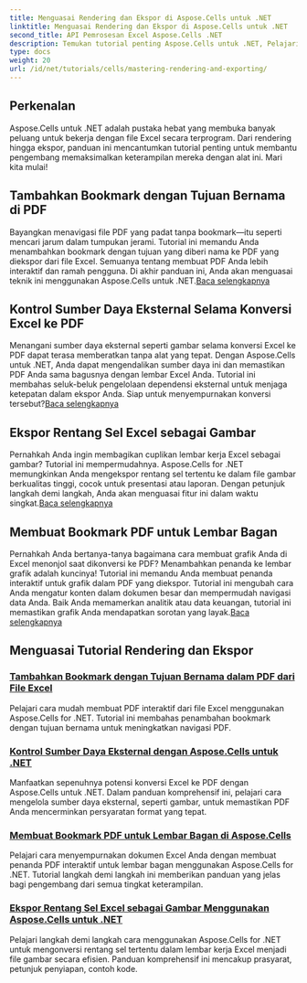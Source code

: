 ```yaml
---
title: Menguasai Rendering dan Ekspor di Aspose.Cells untuk .NET
linktitle: Menguasai Rendering dan Ekspor di Aspose.Cells untuk .NET
second_title: API Pemrosesan Excel Aspose.Cells .NET
description: Temukan tutorial penting Aspose.Cells untuk .NET, Pelajari cara merender, mengekspor, mengelola sumber daya, menambahkan bookmark, dan banyak lagi dengan panduan terperinci kami.
type: docs
weight: 20
url: /id/net/tutorials/cells/mastering-rendering-and-exporting/
---
```

## Perkenalan

Aspose.Cells untuk .NET adalah pustaka hebat yang membuka banyak peluang untuk bekerja dengan file Excel secara terprogram. Dari rendering hingga ekspor, panduan ini mencantumkan tutorial penting untuk membantu pengembang memaksimalkan keterampilan mereka dengan alat ini. Mari kita mulai!

## Tambahkan Bookmark dengan Tujuan Bernama di PDF  
 Bayangkan menavigasi file PDF yang padat tanpa bookmark—itu seperti mencari jarum dalam tumpukan jerami. Tutorial ini memandu Anda menambahkan bookmark dengan tujuan yang diberi nama ke PDF yang diekspor dari file Excel. Semuanya tentang membuat PDF Anda lebih interaktif dan ramah pengguna. Di akhir panduan ini, Anda akan menguasai teknik ini menggunakan Aspose.Cells untuk .NET.[Baca selengkapnya](./add-bookmarks-with-named-destinations/)

## Kontrol Sumber Daya Eksternal Selama Konversi Excel ke PDF  
Menangani sumber daya eksternal seperti gambar selama konversi Excel ke PDF dapat terasa memberatkan tanpa alat yang tepat. Dengan Aspose.Cells untuk .NET, Anda dapat mengendalikan sumber daya ini dan memastikan PDF Anda sama bagusnya dengan lembar Excel Anda. Tutorial ini membahas seluk-beluk pengelolaan dependensi eksternal untuk menjaga ketepatan dalam ekspor Anda. Siap untuk menyempurnakan konversi tersebut?[Baca selengkapnya](./control-external-resources/)

## Ekspor Rentang Sel Excel sebagai Gambar  
 Pernahkah Anda ingin membagikan cuplikan lembar kerja Excel sebagai gambar? Tutorial ini mempermudahnya. Aspose.Cells for .NET memungkinkan Anda mengekspor rentang sel tertentu ke dalam file gambar berkualitas tinggi, cocok untuk presentasi atau laporan. Dengan petunjuk langkah demi langkah, Anda akan menguasai fitur ini dalam waktu singkat.[Baca selengkapnya](./export-excel-cell-ranges-as-images/)

## Membuat Bookmark PDF untuk Lembar Bagan
Pernahkah Anda bertanya-tanya bagaimana cara membuat grafik Anda di Excel menonjol saat dikonversi ke PDF? Menambahkan penanda ke lembar grafik adalah kuncinya! Tutorial ini memandu Anda membuat penanda interaktif untuk grafik dalam PDF yang diekspor. Tutorial ini mengubah cara Anda mengatur konten dalam dokumen besar dan mempermudah navigasi data Anda. Baik Anda memamerkan analitik atau data keuangan, tutorial ini memastikan grafik Anda mendapatkan sorotan yang layak.[Baca selengkapnya](./creating-pdf-bookmark-for-chart-sheet/)

## Menguasai Tutorial Rendering dan Ekspor
### [Tambahkan Bookmark dengan Tujuan Bernama dalam PDF dari File Excel](./add-bookmarks-with-named-destinations/)
Pelajari cara mudah membuat PDF interaktif dari file Excel menggunakan Aspose.Cells for .NET. Tutorial ini membahas penambahan bookmark dengan tujuan bernama untuk meningkatkan navigasi PDF.
### [Kontrol Sumber Daya Eksternal dengan Aspose.Cells untuk .NET](./control-external-resources/)
Manfaatkan sepenuhnya potensi konversi Excel ke PDF dengan Aspose.Cells untuk .NET. Dalam panduan komprehensif ini, pelajari cara mengelola sumber daya eksternal, seperti gambar, untuk memastikan PDF Anda mencerminkan persyaratan format yang tepat.
### [Membuat Bookmark PDF untuk Lembar Bagan di Aspose.Cells](./creating-pdf-bookmark-for-chart-sheet/)
Pelajari cara menyempurnakan dokumen Excel Anda dengan membuat penanda PDF interaktif untuk lembar bagan menggunakan Aspose.Cells for .NET. Tutorial langkah demi langkah ini memberikan panduan yang jelas bagi pengembang dari semua tingkat keterampilan.
### [Ekspor Rentang Sel Excel sebagai Gambar Menggunakan Aspose.Cells untuk .NET](./export-excel-cell-ranges-as-images/)
Pelajari langkah demi langkah cara menggunakan Aspose.Cells for .NET untuk mengonversi rentang sel tertentu dalam lembar kerja Excel menjadi file gambar secara efisien. Panduan komprehensif ini mencakup prasyarat, petunjuk penyiapan, contoh kode.
